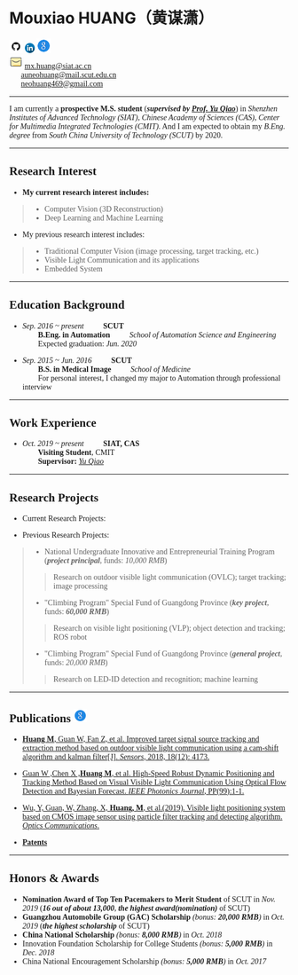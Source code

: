 # **Mouxiao HUANG**<font face="楷体">（黄谋潇）  
[<img src="/giticon.png" height="24px" width="24px">](https://github.com/MouxiaoHuang) [<img src="lingyingicon.png" height="18px" width="18px">](https://www.linkedin.com/in/%E8%B0%8B%E6%BD%87-%E9%BB%84-bab9a4192/) [<img src="/googlescholar2.png" width="26px" height="26px">](https://scholar.google.com.hk/citations?user=w-we_agAAAAJ&hl=zh-CN&oi=ao)  
<img src="/email2.png" height="24px" width="24px"> mx.huang@siat.ac.cn  
&ensp;&ensp;&ensp;auneohuang@mail.scut.edu.cn  
&ensp;&ensp;&ensp;neohuang469@gmail.com  

---  

I am currently a **prospective M.S. student** (***supervised by [Prof. Yu Qiao](http://mmlab.siat.ac.cn/yuqiao/)***) in *Shenzhen Institutes of Advanced Technology (SIAT), Chinese Academy of Sciences (CAS), Center for Multimedia Integrated Technologies (CMIT)*. And I am expected to obtain my *B.Eng. degree* from *South China University of Technology (SCUT)* by 2020.  

---  

## **Research Interest**
- **My current research interest includes:**  
> - Computer Vision (3D Reconstruction)  
> - Deep Learning and Machine Learning  
  
- My previous research interest includes:  
> - Traditional Computer Vision (image processing, target tracking, etc.)  
> - Visible Light Communication and its applications  
> - Embedded System  

---  

## **Education Background**
- *Sep. 2016 ~ present* &ensp;&ensp;&ensp;&ensp; **SCUT**  
&ensp;&ensp;&ensp;&ensp;**B.Eng. in Automation** &ensp;&ensp;&ensp;&ensp;  *School of Automation Science and Engineering*  
&ensp;&ensp;&ensp;&ensp;Expected graduation: *Jun. 2020*    

- *Sep. 2015 ~ Jun. 2016* &ensp;&ensp;&ensp;&ensp;  **SCUT**  
&ensp;&ensp;&ensp;&ensp;**B.S. in Medical Image** &ensp;&ensp;&ensp;&ensp;  *School of Medicine*  
&ensp;&ensp;&ensp;&ensp;For personal interest, I changed my major to Automation through professional interview  

---  

## **Work Experience**
- *Oct. 2019 ~ present* &ensp;&ensp;&ensp;&ensp; **SIAT, CAS**  
&ensp;&ensp;&ensp;&ensp;**Visiting Student**, CMIT  
&ensp;&ensp;&ensp;&ensp;**Supervisor:** [*Yu Qiao*](http://mmlab.siat.ac.cn/yuqiao/)  

---  

## **Research Projects**
- Current Research Projects:  
  
- Previous Research Projects:  
> - National Undergraduate Innovative and Entrepreneurial Training Program (***project principal***, funds: *10,000 RMB*)  
>> Research on outdoor visible light communication (OVLC); target tracking; image processing  
> - "Climbing Program" Special Fund of Guangdong Province (***key project***, funds: ***60,000 RMB***)  
>> Research on visible light positioning (VLP); object detection and tracking; ROS robot  
> - "Climbing Program" Special Fund of Guangdong Province (***general project***, funds: *20,000 RMB*)  
>> Research on LED-ID detection and recognition; machine learning  

---  

## **Publications**  [<img src="/googlescholar2.png" width="24px" height="24px">](https://scholar.google.com.hk/citations?user=w-we_agAAAAJ&hl=zh-CN&oi=ao)
- [**Huang M**, Guan W, Fan Z, et al. Improved target signal source tracking and extraction method based on outdoor visible light communication using a cam-shift algorithm and kalman filter\[J\]. *Sensors*, 2018, 18(12): 4173.](https://www.mdpi.com/1424-8220/18/12/4173/htm)  

- [Guan W ,Chen X ,**Huang M**, et al. High-Speed Robust Dynamic Positioning and Tracking Method Based on Visual Visible Light Communication Using Optical Flow Detection and Bayesian Forecast. *IEEE Photonics Journal*, PP(99):1-1.](https://ieeexplore.ieee.org/abstract/document/8368189/)  

- [Wu, Y, Guan, W, Zhang, X, **Huang, M**, et al.(2019). Visible light positioning system based on CMOS image sensor using particle filter tracking and detecting algorithm. *Optics Communications*.](https://www.sciencedirect.com/science/article/pii/S0030401819302676)  

- [**Patents**](http://www.soopat.com/Home/Result?SearchWord=%E9%BB%84%E8%B0%8B%E6%BD%87&FMZL=Y&SYXX=Y&WGZL=Y&FMSQ=Y)  

---  

## **Honors & Awards**
- **Nomination Award of Top Ten Pacemakers to Merit Student** of SCUT in *Nov. 2019* (***16 out of about 13,000***, ***the highest award(nomination)*** of SCUT)
- **Guangzhou Automobile Group (GAC) Scholarship** *(bonus: **20,000 RMB**)* in *Oct. 2019* (***the highest scholarship*** of SCUT)  
- **China National Scholarship** *(bonus: **8,000 RMB**)* in *Oct. 2018*  
- Innovation Foundation Scholarship for College Students *(bonus: **5,000 RMB**)* in *Dec. 2018*  
- China National Encouragement Scholarship *(bonus: **5,000 RMB**)* in *Oct. 2017*  
